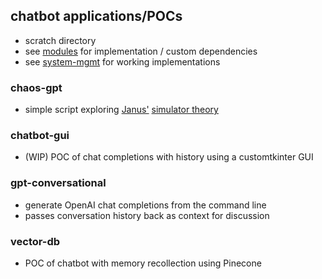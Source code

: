 ## chatbot applications/POCs
- scratch directory
- see [modules](https://github.com/mikeredev/modules) for implementation / custom dependencies
- see [system-mgmt](https://github.com/mikeredev/system-mgmt) for working implementations

### chaos-gpt
- simple script exploring [Janus'](https://twitter.com/repligate) [simulator theory](https://www.lesswrong.com/posts/vJFdjigzmcXMhNTsx/simulators)

### chatbot-gui
- (WIP) POC of chat completions with history using a customtkinter GUI

### gpt-conversational
- generate OpenAI chat completions from the command line
- passes conversation history back as context for discussion

### vector-db
- POC of chatbot with memory recollection using Pinecone